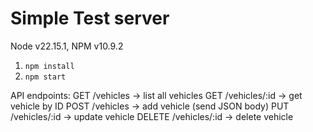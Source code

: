 # Simple Test server

Node v22.15.1, NPM v10.9.2

1. `npm install`
2. `npm start`

API endpoints:
GET /vehicles → list all vehicles
GET /vehicles/:id → get vehicle by ID
POST /vehicles → add vehicle (send JSON body)
PUT /vehicles/:id → update vehicle
DELETE /vehicles/:id → delete vehicle
